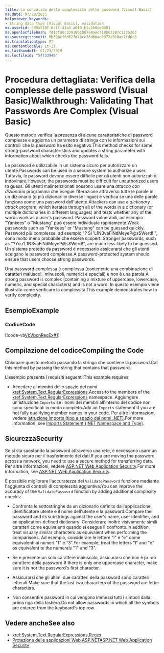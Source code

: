 ```yaml
---
title: La convalida della complessità delle password (Visual Basic)
ms.date: 07/20/2015
helpviewer_keywords:
- String data type [Visual Basic], validation
ms.assetid: 5d9a918f-6c1f-41a3-a019-b5c2b8ce0381
ms.openlocfilehash: fd1cfa8c3391861b87e8aec718b63287c1225263
ms.sourcegitcommit: 6b308cf6d627d78ee36dbbae8972a310ac7fd6c8
ms.translationtype: MT
ms.contentlocale: it-IT
ms.lasthandoff: 01/23/2019
ms.locfileid: "54733948"
---
```

# <a name="walkthrough-validating-that-passwords-are-complex-visual-basic"></a><span data-ttu-id="05731-102">Procedura dettagliata: Verifica della complesse delle password (Visual Basic)</span><span class="sxs-lookup"><span data-stu-id="05731-102">Walkthrough: Validating That Passwords Are Complex (Visual Basic)</span></span>
<span data-ttu-id="05731-103">Questo metodo verifica la presenza di alcune caratteristiche di password complesse e aggiorna un parametro di stringa con le informazioni sui controlli che la password ha esito negativo.</span><span class="sxs-lookup"><span data-stu-id="05731-103">This method checks for some strong-password characteristics and updates a string parameter with information about which checks the password fails.</span></span>  
  
 <span data-ttu-id="05731-104">Le password è utilizzabile in un sistema sicuro per autorizzare un utente.</span><span class="sxs-lookup"><span data-stu-id="05731-104">Passwords can be used in a secure system to authorize a user.</span></span> <span data-ttu-id="05731-105">Tuttavia, le password devono essere difficile per gli utenti non autorizzati di indovinare.</span><span class="sxs-lookup"><span data-stu-id="05731-105">However, the passwords must be difficult for unauthorized users to guess.</span></span> <span data-ttu-id="05731-106">Gli utenti malintenzionati possono usare una *attacco con dizionario* programma che esegue l'iterazione attraverso tutte le parole in un dizionario (o più dizionari in diverse lingue) e verifica se una delle parole funziona come una password dell'utente.</span><span class="sxs-lookup"><span data-stu-id="05731-106">Attackers can use a *dictionary attack* program, which iterates through all of the words in a dictionary (or multiple dictionaries in different languages) and tests whether any of the words work as a user's password.</span></span> <span data-ttu-id="05731-107">Password vulnerabili, ad esempio "Yankees" o "Mustang" può essere individuata rapidamente.</span><span class="sxs-lookup"><span data-stu-id="05731-107">Weak passwords such as "Yankees" or "Mustang" can be guessed quickly.</span></span> <span data-ttu-id="05731-108">Password più complesse, ad esempio "? Si 'L1N3vaFiNdMeyeP@sSWerd! ", sono molto meno probabile che essere scoperti.</span><span class="sxs-lookup"><span data-stu-id="05731-108">Stronger passwords, such as "?You'L1N3vaFiNdMeyeP@sSWerd!", are much less likely to be guessed.</span></span> <span data-ttu-id="05731-109">Un sistema protetto da password è necessario assicurarsi che gli utenti scelgano le password complesse.</span><span class="sxs-lookup"><span data-stu-id="05731-109">A password-protected system should ensure that users choose strong passwords.</span></span>  
  
 <span data-ttu-id="05731-110">Una password complessa è complessa (contenente una combinazione di caratteri maiuscoli, minuscoli, numerici e speciali) e non è una parola.</span><span class="sxs-lookup"><span data-stu-id="05731-110">A strong password is complex (containing a mixture of uppercase, lowercase, numeric, and special characters) and is not a word.</span></span> <span data-ttu-id="05731-111">In questo esempio viene illustrato come verificare la complessità.</span><span class="sxs-lookup"><span data-stu-id="05731-111">This example demonstrates how to verify complexity.</span></span>  
  
## <a name="example"></a><span data-ttu-id="05731-112">Esempio</span><span class="sxs-lookup"><span data-stu-id="05731-112">Example</span></span>  
  
### <a name="code"></a><span data-ttu-id="05731-113">Codice</span><span class="sxs-lookup"><span data-stu-id="05731-113">Code</span></span>  
 [!code-vb[VbVbcnRegEx#1](../../../../visual-basic/programming-guide/language-features/strings/codesnippet/VisualBasic/walkthrough-validating-that-passwords-are-complex_1.vb)]  
  
## <a name="compiling-the-code"></a><span data-ttu-id="05731-114">Compilazione del codice</span><span class="sxs-lookup"><span data-stu-id="05731-114">Compiling the Code</span></span>  
 <span data-ttu-id="05731-115">Chiamare questo metodo passando la stringa che contiene la password.</span><span class="sxs-lookup"><span data-stu-id="05731-115">Call this method by passing the string that contains that password.</span></span>  
  
 <span data-ttu-id="05731-116">L'esempio presenta i requisiti seguenti:</span><span class="sxs-lookup"><span data-stu-id="05731-116">This example requires:</span></span>  
  
-   <span data-ttu-id="05731-117">Accedere ai membri dello spazio dei nomi <xref:System.Text.RegularExpressions>.</span><span class="sxs-lookup"><span data-stu-id="05731-117">Access to the members of the <xref:System.Text.RegularExpressions> namespace.</span></span> <span data-ttu-id="05731-118">Aggiungere un'istruzione `Imports` se i nomi dei membri all'interno del codice non sono specificati in modo completo.</span><span class="sxs-lookup"><span data-stu-id="05731-118">Add an `Imports` statement if you are not fully qualifying member names in your code.</span></span> <span data-ttu-id="05731-119">Per altre informazioni, vedere [Istruzione Imports (tipo e spazio dei nomi .NET)](../../../../visual-basic/language-reference/statements/imports-statement-net-namespace-and-type.md).</span><span class="sxs-lookup"><span data-stu-id="05731-119">For more information, see [Imports Statement (.NET Namespace and Type)](../../../../visual-basic/language-reference/statements/imports-statement-net-namespace-and-type.md).</span></span>  
  
## <a name="security"></a><span data-ttu-id="05731-120">Sicurezza</span><span class="sxs-lookup"><span data-stu-id="05731-120">Security</span></span>  
 <span data-ttu-id="05731-121">Se si sta spostando la password attraverso una rete, è necessario usare un metodo sicuro per il trasferimento dei dati.</span><span class="sxs-lookup"><span data-stu-id="05731-121">If you are moving the password across a network, you need to use a secure method for transferring data.</span></span> <span data-ttu-id="05731-122">Per altre informazioni, vedere [ASP.NET Web Application Security](https://msdn.microsoft.com/library/330a99hc).</span><span class="sxs-lookup"><span data-stu-id="05731-122">For more information, see [ASP.NET Web Application Security](https://msdn.microsoft.com/library/330a99hc).</span></span>  
  
 <span data-ttu-id="05731-123">È possibile migliorare l'accuratezza del `ValidatePassword` funzione mediante l'aggiunta di controlli di complessità aggiuntiva:</span><span class="sxs-lookup"><span data-stu-id="05731-123">You can improve the accuracy of the `ValidatePassword` function by adding additional complexity checks:</span></span>  
  
-   <span data-ttu-id="05731-124">Confronta le sottostringhe da un dizionario definito dall'applicazione, identificatore utente e il nome dell'utente e la password.</span><span class="sxs-lookup"><span data-stu-id="05731-124">Compare the password and its substrings against the user's name, user identifier, and an application-defined dictionary.</span></span> <span data-ttu-id="05731-125">Considerare inoltre visivamente simili caratteri come equivalenti quando si esegue il confronto.</span><span class="sxs-lookup"><span data-stu-id="05731-125">In addition, treat visually similar characters as equivalent when performing the comparisons.</span></span> <span data-ttu-id="05731-126">Ad esempio, considerare le lettere "l" e "e" come equivalenti ai numeri "1" e "3".</span><span class="sxs-lookup"><span data-stu-id="05731-126">For example, treat the letters "l" and "e" as equivalent to the numerals "1" and "3".</span></span>  
  
-   <span data-ttu-id="05731-127">Se è presente un solo carattere maiuscolo, assicurarsi che non è primo carattere della password.</span><span class="sxs-lookup"><span data-stu-id="05731-127">If there is only one uppercase character, make sure it is not the password's first character.</span></span>  
  
-   <span data-ttu-id="05731-128">Assicurarsi che gli ultimi due caratteri della password sono caratteri letterali.</span><span class="sxs-lookup"><span data-stu-id="05731-128">Make sure that the last two characters of the password are letter characters.</span></span>  
  
-   <span data-ttu-id="05731-129">Non consentire password in cui vengono immessi tutti i simboli dalla prima riga della tastiera.</span><span class="sxs-lookup"><span data-stu-id="05731-129">Do not allow passwords in which all the symbols are entered from the keyboard's top row.</span></span>  
  
## <a name="see-also"></a><span data-ttu-id="05731-130">Vedere anche</span><span class="sxs-lookup"><span data-stu-id="05731-130">See also</span></span>
- <xref:System.Text.RegularExpressions.Regex>
- [<span data-ttu-id="05731-131">Protezione delle applicazioni Web ASP.NET</span><span class="sxs-lookup"><span data-stu-id="05731-131">ASP.NET Web Application Security</span></span>](https://msdn.microsoft.com/library/330a99hc)
